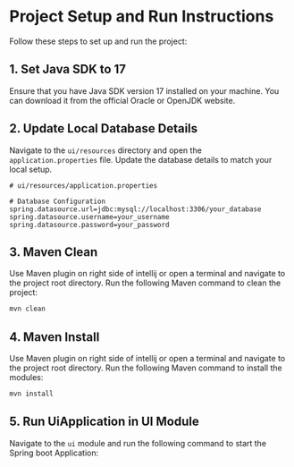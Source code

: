 # Project Setup and Run Instructions

Follow these steps to set up and run the project:

## 1. Set Java SDK to 17

Ensure that you have Java SDK version 17 installed on your machine. You can download it from the official Oracle or OpenJDK website.

## 2. Update Local Database Details

Navigate to the `ui/resources` directory and open the `application.properties` file. Update the database details to match your local setup.

```properties
# ui/resources/application.properties

# Database Configuration
spring.datasource.url=jdbc:mysql://localhost:3306/your_database
spring.datasource.username=your_username
spring.datasource.password=your_password
```
## 3. Maven Clean

Use Maven plugin on right side of intellij or open a terminal and navigate to the project root directory. Run the following Maven command to clean the project:

```bash
mvn clean
```

## 4. Maven Install

Use Maven plugin on right side of intellij or open a terminal and navigate to the project root directory. Run the following Maven command to install the modules:
```bash
mvn install
```

## 5. Run UiApplication in UI Module

Navigate to the `ui` module and run the following command to start the Spring boot Application:
